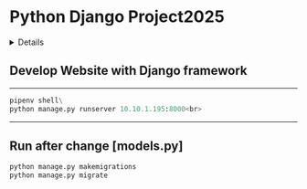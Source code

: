 # Python Django Project2025
<details> Python Django Project 2025 </details>



## Develop Website with Django framework
----------------------------------------------
```python
pipenv shell\
python manage.py runserver 10.10.1.195:8000<br>
```

----------------------------------------------
## Run after change [models.py]

```python
python manage.py makemigrations   
python manage.py migrate    
```

